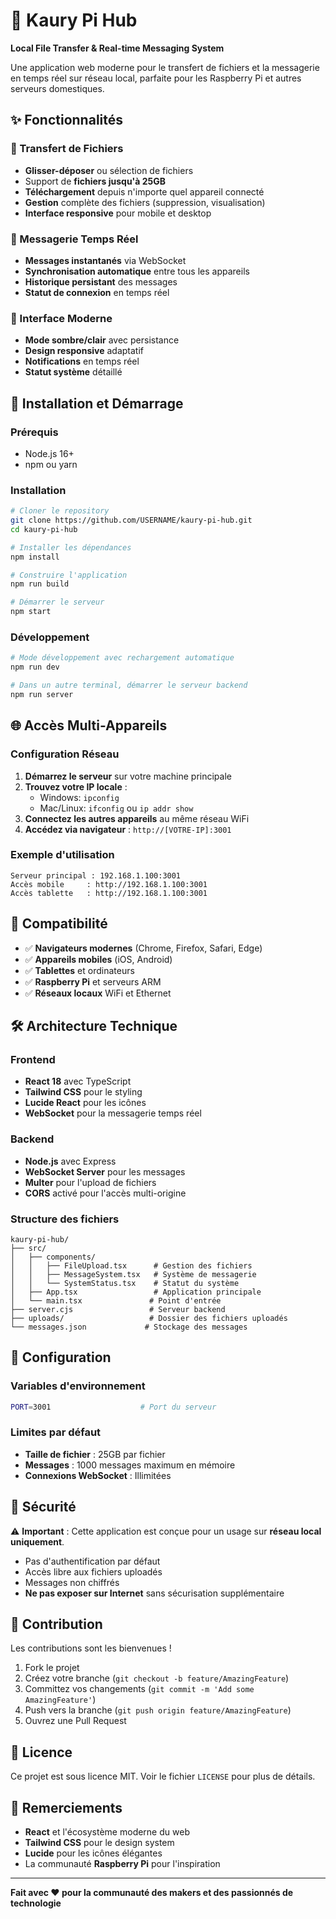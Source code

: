 # 🍓 Kaury Pi Hub

**Local File Transfer & Real-time Messaging System**

Une application web moderne pour le transfert de fichiers et la messagerie en temps réel sur réseau local, parfaite pour les Raspberry Pi et autres serveurs domestiques.

## ✨ Fonctionnalités

### 📁 Transfert de Fichiers
- **Glisser-déposer** ou sélection de fichiers
- Support de **fichiers jusqu'à 25GB**
- **Téléchargement** depuis n'importe quel appareil connecté
- **Gestion** complète des fichiers (suppression, visualisation)
- **Interface responsive** pour mobile et desktop

### 💬 Messagerie Temps Réel
- **Messages instantanés** via WebSocket
- **Synchronisation automatique** entre tous les appareils
- **Historique persistant** des messages
- **Statut de connexion** en temps réel

### 🎨 Interface Moderne
- **Mode sombre/clair** avec persistance
- **Design responsive** adaptatif
- **Notifications** en temps réel
- **Statut système** détaillé

## 🚀 Installation et Démarrage

### Prérequis
- Node.js 16+ 
- npm ou yarn

### Installation
```bash
# Cloner le repository
git clone https://github.com/USERNAME/kaury-pi-hub.git
cd kaury-pi-hub

# Installer les dépendances
npm install

# Construire l'application
npm run build

# Démarrer le serveur
npm start
```

### Développement
```bash
# Mode développement avec rechargement automatique
npm run dev

# Dans un autre terminal, démarrer le serveur backend
npm run server
```

## 🌐 Accès Multi-Appareils

### Configuration Réseau
1. **Démarrez le serveur** sur votre machine principale
2. **Trouvez votre IP locale** :
   - Windows: `ipconfig`
   - Mac/Linux: `ifconfig` ou `ip addr show`
3. **Connectez les autres appareils** au même réseau WiFi
4. **Accédez via navigateur** : `http://[VOTRE-IP]:3001`

### Exemple d'utilisation
```
Serveur principal : 192.168.1.100:3001
Accès mobile     : http://192.168.1.100:3001
Accès tablette   : http://192.168.1.100:3001
```

## 📱 Compatibilité

- ✅ **Navigateurs modernes** (Chrome, Firefox, Safari, Edge)
- ✅ **Appareils mobiles** (iOS, Android)
- ✅ **Tablettes** et ordinateurs
- ✅ **Raspberry Pi** et serveurs ARM
- ✅ **Réseaux locaux** WiFi et Ethernet

## 🛠️ Architecture Technique

### Frontend
- **React 18** avec TypeScript
- **Tailwind CSS** pour le styling
- **Lucide React** pour les icônes
- **WebSocket** pour la messagerie temps réel

### Backend
- **Node.js** avec Express
- **WebSocket Server** pour les messages
- **Multer** pour l'upload de fichiers
- **CORS** activé pour l'accès multi-origine

### Structure des fichiers
```
kaury-pi-hub/
├── src/
│   ├── components/
│   │   ├── FileUpload.tsx      # Gestion des fichiers
│   │   ├── MessageSystem.tsx   # Système de messagerie
│   │   └── SystemStatus.tsx    # Statut du système
│   ├── App.tsx                 # Application principale
│   └── main.tsx               # Point d'entrée
├── server.cjs                 # Serveur backend
├── uploads/                   # Dossier des fichiers uploadés
└── messages.json             # Stockage des messages
```

## 🔧 Configuration

### Variables d'environnement
```bash
PORT=3001                    # Port du serveur
```

### Limites par défaut
- **Taille de fichier** : 25GB par fichier
- **Messages** : 1000 messages maximum en mémoire
- **Connexions WebSocket** : Illimitées

## 🚨 Sécurité

⚠️ **Important** : Cette application est conçue pour un usage sur **réseau local uniquement**. 

- Pas d'authentification par défaut
- Accès libre aux fichiers uploadés
- Messages non chiffrés
- **Ne pas exposer sur Internet** sans sécurisation supplémentaire

## 🤝 Contribution

Les contributions sont les bienvenues ! 

1. Fork le projet
2. Créez votre branche (`git checkout -b feature/AmazingFeature`)
3. Committez vos changements (`git commit -m 'Add some AmazingFeature'`)
4. Push vers la branche (`git push origin feature/AmazingFeature`)
5. Ouvrez une Pull Request

## 📄 Licence

Ce projet est sous licence MIT. Voir le fichier `LICENSE` pour plus de détails.

## 🙏 Remerciements

- **React** et l'écosystème moderne du web
- **Tailwind CSS** pour le design system
- **Lucide** pour les icônes élégantes
- La communauté **Raspberry Pi** pour l'inspiration

---

**Fait avec ❤️ pour la communauté des makers et des passionnés de technologie**